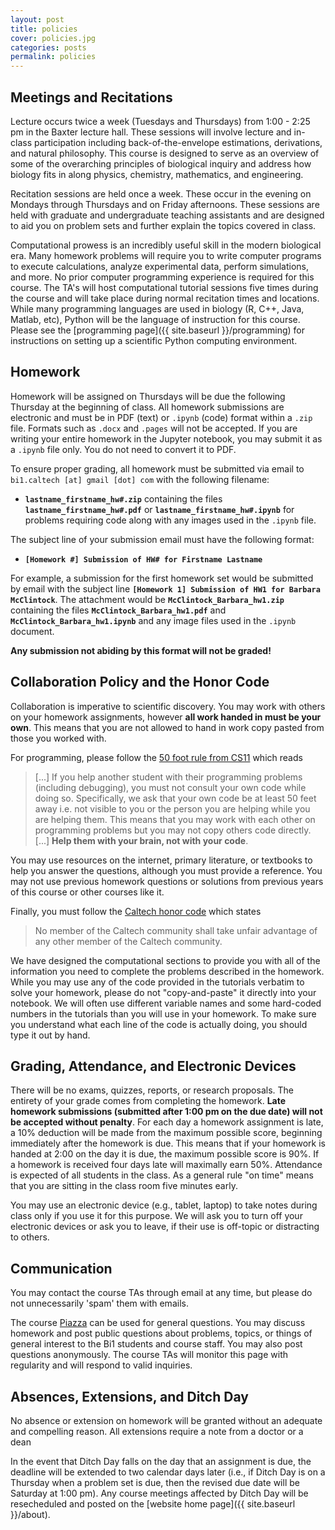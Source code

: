 ```yaml
---
layout: post
title: policies
cover: policies.jpg
categories: posts
permalink: policies
---
```


## Meetings and Recitations
Lecture occurs twice a week (Tuesdays and Thursdays) from 1:00 - 2:25 pm in the Baxter lecture hall. These sessions will involve lecture and in-class participation
including back-of-the-envelope estimations, derivations, and natural
philosophy. This course is designed to serve as an overview of some of the
overarching principles of biological inquiry and address how biology fits in
along physics, chemistry, mathematics, and engineering.

Recitation sessions are held once a week. These occur in the evening on
Mondays through Thursdays and on Friday afternoons. These sessions are held
with graduate and undergraduate teaching assistants and are designed to aid you
on problem sets and further explain the topics covered in class.

Computational prowess is an incredibly useful skill in the modern biological
era. Many homework problems will require you to write computer programs to
execute  calculations, analyze experimental data, perform simulations, and
more. No prior computer programming experience is required for this course. The
TA's will host computational tutorial sessions five times during the course and
will take place during normal recitation times and locations. While many programming
languages are used in biology (R, C++, Java, Matlab, etc), Python will be the
language of instruction for this course. Please see the [programming page]({{
site.baseurl }}/programming) for instructions on setting up a scientific Python
computing environment.

## Homework
Homework will be assigned on Thursdays will be due the following Thursday at
the beginning of class. All homework submissions are electronic and must be in
PDF (text) or `.ipynb` (code) format within a `.zip` file. Formats such as
`.docx` and `.pages` will not be accepted. If you are writing your entire
homework in the Jupyter notebook, you may submit it as a `.ipynb` file only.
You do not need to convert it to PDF.


To ensure proper grading, all homework must be submitted via email to `bi1.caltech [at] gmail [dot] com` with the following filename:

* **`lastname_firstname_hw#.zip`** containing the files **`lastname_firstname_hw#.pdf`** or **`lastname_firstname_hw#.ipynb`** for
problems requiring code along with any images used in the `.ipynb` file.


The subject line of your submission email must have the following format:

  * **`[Homework #] Submission of HW# for Firstname Lastname`**

For example, a submission for the first homework set would be submitted by
email with the subject line **`[Homework 1] Submission of HW1 for Barbara
McClintock`**. The attachment would be  **`McClintock_Barbara_hw1.zip`** containing the files **`McClintock_Barbara_hw1.pdf`** and
**`McClintock_Barbara_hw1.ipynb`** and any image files used in the `.ipynb` document.

**Any submission not abiding by this format will not be graded!**


## Collaboration Policy and the Honor Code

Collaboration is imperative to scientific discovery. You may work with others on your homework assignments, however **all work handed in must be your own**. This means that you are not allowed to hand in work copy pasted from those you worked with.

For programming, please follow the [50 foot rule from
CS11](http://courses.cms.caltech.edu/cs11/material/python/collab.html) which
reads

> [...] If you help another student with their programming problems
(including debugging), you must not consult your own code while doing so.
Specifically, we ask that your own code be at least 50 feet away i.e. not
visible to you or the person you are helping while you are helping them. This
means that you may work with each other on programming problems but you may not
copy others code directly. [...] **Help them with your brain, not with your
code**.

You may use resources on the internet, primary literature, or textbooks to help
you answer the questions, although you must provide a reference. You may not
use previous homework questions or solutions from previous years of this course
or other courses like it.

Finally, you must follow the [Caltech honor code](https://www.gradoffice.caltech.edu/current/hc) which states

> No member of the Caltech community shall take unfair advantage of any other member of the Caltech community.

We have designed the computational sections to provide you with all of the
information you need to complete the problems described in the homework. While
you may use any of the code provided in the tutorials verbatim to solve your
homework, please do not "copy-and-paste" it directly into your notebook. We
will often use different variable names and some hard-coded numbers in the
tutorials than you will use in your homework. To make sure you understand what
each line of the code is actually doing, you should type it out by hand.


## Grading, Attendance, and Electronic Devices

There will be no exams, quizzes, reports, or research proposals. The entirety
of your grade comes from completing the homework. **Late homework submissions
(submitted after 1:00 pm on the due date) will not be accepted without penalty**. For each day a homework assignment is
late, a 10% deduction will be made from the maximum possible score, beginning
immediately after the homework is due. This means that if your homework is
handed at 2:00 on the day it is due, the maximum possible score is 90%. If a
homework is received four days late will maximally earn 50%. Attendance is
expected of all students in the class. As a general rule "on time" means that
you are sitting in the class room five minutes early.


You may use an electronic device (e.g., tablet, laptop) to take notes during class only if you use it for this purpose. We will ask you to turn off your electronic devices or ask you to leave, if their use is off-topic or distracting to others.

## Communication
You may contact the course TAs through email at any time, but please do not
unnecessarily 'spam' them with emails.

The course [Piazza](http://piazza.com/caltech/spring2017/bi1) can be used for
general questions. You may discuss homework and post public questions about
problems, topics, or things of general interest to the Bi1 students and course
staff. You may also post questions anonymously. The course TAs will monitor
this page with regularity and will respond to valid inquiries.


## Absences, Extensions, and Ditch Day
No absence or extension on homework will be granted without an adequate and compelling reason. All extensions require a note from a doctor or a dean

In the event that Ditch Day falls on the day that an assignment is due, the deadline will be extended to two calendar days later (i.e., if Ditch Day is on a Thursday when a problem set is due, then the revised due date will be Saturday at 1:00 pm). Any course meetings affected by Ditch Day will be resecheduled and posted on the [website home page]({{ site.baseurl }}/about).
